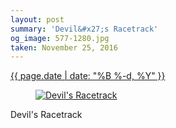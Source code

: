 ```yaml
---
layout: post
summary: 'Devil&#x27;s Racetrack'
og_image: 577-1280.jpg
taken: November 25, 2016
---
```


<div class="post">
 <time>
  <a href="/577">
   {{ page.date | date: "%B %-d, %Y" }}
  </a>
 </time>
 <a href="/577">
  <figure data-taken="11/25/2016">
   <img alt="Devil's Racetrack" sizes="(min-width: 700px) 50vw, calc(100vw - 2rem)" src="{{ site.assets_url }}/577-640.jpg" srcset="{{ site.assets_url }}/577-320.jpg 320w, {{ site.assets_url }}/577-640.jpg 640w, {{ site.assets_url }}/577-960.jpg 960w, {{ site.assets_url }}/577-1280.jpg 1280w"/>
  </figure>
 </a>
 <span>
  Devil's Racetrack
 </span>
</div>
